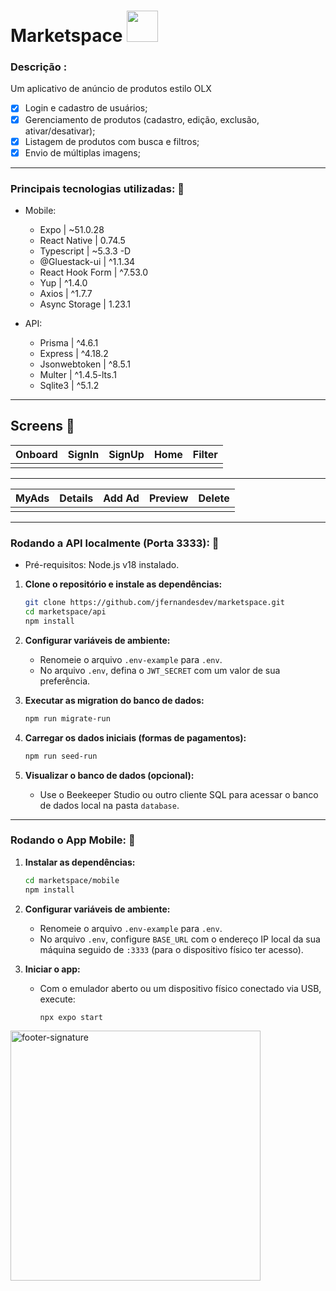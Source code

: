 # Marketspace <img src="" style="width: 50px;"/>

### Descrição : 
Um aplicativo de anúncio de produtos estilo OLX

- [x] Login e cadastro de usuários;
- [x] Gerenciamento de produtos (cadastro, edição, exclusão, ativar/desativar);
- [x] Listagem de produtos com busca e filtros;
- [x] Envio de múltiplas imagens;

---

### Principais tecnologias utilizadas: 🚀

- Mobile:
  - Expo | ~51.0.28
  - React Native | 0.74.5
  - Typescript | ~5.3.3 -D
  - @Gluestack-ui | ^1.1.34
  - React Hook Form | ^7.53.0
  - Yup | ^1.4.0
  - Axios | ^1.7.7
  - Async Storage | 1.23.1

- API:
  - Prisma | ^4.6.1
  - Express | ^4.18.2
  - Jsonwebtoken | ^8.5.1
  - Multer | ^1.4.5-lts.1
  - Sqlite3 | ^5.1.2

---

## Screens 📲

| Onboard | SignIn | SignUp | Home | Filter |
| --- | --- | --- | --- | --- |
| <img src="" /> | <img src="" /> | <img src="" /> | <img src="" /> | <img src="" /> |

---

| MyAds | Details | Add Ad | Preview | Delete |
| --- | --- | --- | --- | --- |
| <img src="" /> | <img src="" /> | <img src="" /> | <img src="" /> | <img src="" /> |

---

### Rodando a API localmente (Porta 3333): 🔌

- Pré-requisitos: Node.js v18 instalado.

1. **Clone o repositório e instale as dependências:**
   ```bash
   git clone https://github.com/jfernandesdev/marketspace.git
   cd marketspace/api
   npm install
   ```

2. **Configurar variáveis de ambiente:**
   - Renomeie o arquivo `.env-example` para `.env`.
   - No arquivo `.env`, defina o `JWT_SECRET` com um valor de sua preferência.

3. **Executar as migration do banco de dados:**
   ```bash
   npm run migrate-run
   ```

4. **Carregar os dados iniciais (formas de pagamentos):**
   ```bash
   npm run seed-run
   ```

5. **Visualizar o banco de dados (opcional):**
   - Use o Beekeeper Studio ou outro cliente SQL para acessar o banco de dados local na pasta `database`.

---

### Rodando o App Mobile: 📱

1. **Instalar as dependências:**
   ```bash
   cd marketspace/mobile
   npm install
   ```

2. **Configurar variáveis de ambiente:**
   - Renomeie o arquivo `.env-example` para `.env`.
   - No arquivo `.env`, configure `BASE_URL` com o endereço IP local da sua máquina seguido de `:3333` (para o dispositivo físico ter acesso).

3. **Iniciar o app:**
   - Com o emulador aberto ou um dispositivo físico conectado via USB, execute:
     ```bash
     npx expo start
     ```

<img src="https://i.ibb.co/Yckq764/footer-signature.png" alt="footer-signature" border="0"  width='400px' />
